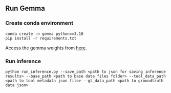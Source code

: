 ## Run Gemma 

### Create conda environment

```
conda create -n gemma python==3.10
pip install -r requirements.txt
```

Access the gemma weights from [here](https://huggingface.co/google/gemma-3-4b-it).


### Run inference

```
python run_inference.py --save_path <path to json for saving inference results> --base_path <path to base data files folder> --tool_data_path <path to tool metadata json file> --gt_data_path <path to groundtruth data json>
```

